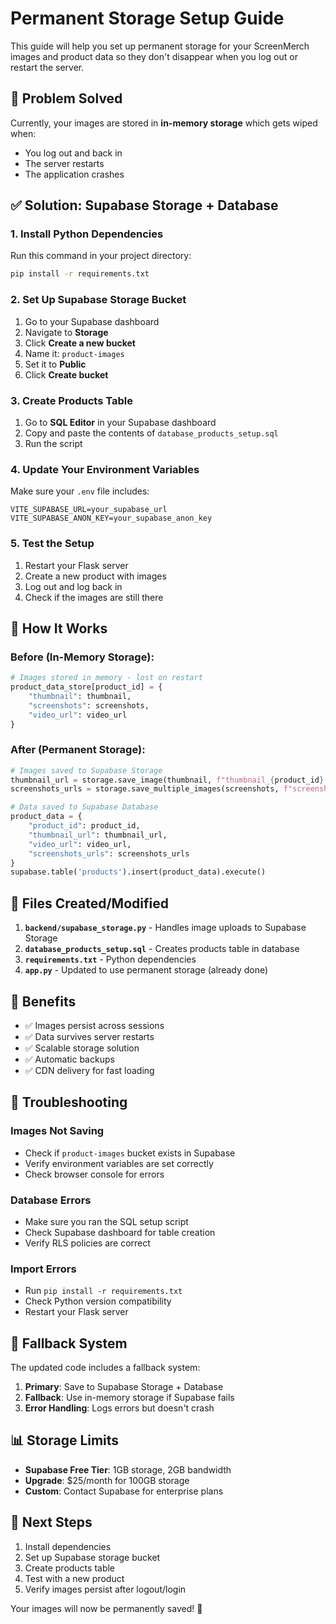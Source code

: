 # Permanent Storage Setup Guide

This guide will help you set up permanent storage for your ScreenMerch images and product data so they don't disappear when you log out or restart the server.

## 🚨 **Problem Solved**
Currently, your images are stored in **in-memory storage** which gets wiped when:
- You log out and back in
- The server restarts
- The application crashes

## ✅ **Solution: Supabase Storage + Database**

### 1. **Install Python Dependencies**

Run this command in your project directory:

```bash
pip install -r requirements.txt
```

### 2. **Set Up Supabase Storage Bucket**

1. Go to your Supabase dashboard
2. Navigate to **Storage**
3. Click **Create a new bucket**
4. Name it: `product-images`
5. Set it to **Public**
6. Click **Create bucket**

### 3. **Create Products Table**

1. Go to **SQL Editor** in your Supabase dashboard
2. Copy and paste the contents of `database_products_setup.sql`
3. Run the script

### 4. **Update Your Environment Variables**

Make sure your `.env` file includes:

```env
VITE_SUPABASE_URL=your_supabase_url
VITE_SUPABASE_ANON_KEY=your_supabase_anon_key
```

### 5. **Test the Setup**

1. Restart your Flask server
2. Create a new product with images
3. Log out and log back in
4. Check if the images are still there

## 🔧 **How It Works**

### **Before (In-Memory Storage)**:
```python
# Images stored in memory - lost on restart
product_data_store[product_id] = {
    "thumbnail": thumbnail,
    "screenshots": screenshots,
    "video_url": video_url
}
```

### **After (Permanent Storage)**:
```python
# Images saved to Supabase Storage
thumbnail_url = storage.save_image(thumbnail, f"thumbnail_{product_id}.png")
screenshots_urls = storage.save_multiple_images(screenshots, f"screenshots_{product_id}")

# Data saved to Supabase Database
product_data = {
    "product_id": product_id,
    "thumbnail_url": thumbnail_url,
    "video_url": video_url,
    "screenshots_urls": screenshots_urls
}
supabase.table('products').insert(product_data).execute()
```

## 📁 **Files Created/Modified**

1. **`backend/supabase_storage.py`** - Handles image uploads to Supabase Storage
2. **`database_products_setup.sql`** - Creates products table in database
3. **`requirements.txt`** - Python dependencies
4. **`app.py`** - Updated to use permanent storage (already done)

## 🎯 **Benefits**

- ✅ Images persist across sessions
- ✅ Data survives server restarts
- ✅ Scalable storage solution
- ✅ Automatic backups
- ✅ CDN delivery for fast loading

## 🐛 **Troubleshooting**

### **Images Not Saving**
- Check if `product-images` bucket exists in Supabase
- Verify environment variables are set correctly
- Check browser console for errors

### **Database Errors**
- Make sure you ran the SQL setup script
- Check Supabase dashboard for table creation
- Verify RLS policies are correct

### **Import Errors**
- Run `pip install -r requirements.txt`
- Check Python version compatibility
- Restart your Flask server

## 🔄 **Fallback System**

The updated code includes a fallback system:
1. **Primary**: Save to Supabase Storage + Database
2. **Fallback**: Use in-memory storage if Supabase fails
3. **Error Handling**: Logs errors but doesn't crash

## 📊 **Storage Limits**

- **Supabase Free Tier**: 1GB storage, 2GB bandwidth
- **Upgrade**: $25/month for 100GB storage
- **Custom**: Contact Supabase for enterprise plans

## 🚀 **Next Steps**

1. Install dependencies
2. Set up Supabase storage bucket
3. Create products table
4. Test with a new product
5. Verify images persist after logout/login

Your images will now be permanently saved! 🎉 